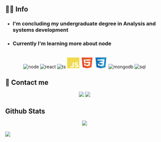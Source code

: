 ## 👨‍💻 Info

- ### I'm concluding my undergraduate degree in **Analysis and systems development**
- ### Currently I'm learning more about **node** 

<div style="display: inline_block" align="center"><br>
  <img alt="node" height="35" width="40" src="https://cdn.jsdelivr.net/gh/devicons/devicon/icons/nodejs/nodejs-original.svg">
  <img alt="react" height="35" width="40" src="https://cdn.jsdelivr.net/gh/devicons/devicon/icons/react/react-original.svg">
  <img alt="ts" height="35" width="40" src="https://cdn.jsdelivr.net/gh/devicons/devicon/icons/typescript/typescript-original.svg">
  <img alt="js" height="35" width="40" src="https://raw.githubusercontent.com/devicons/devicon/master/icons/javascript/javascript-plain.svg">
  
  <img alt="html" height="35" width="40" src="https://raw.githubusercontent.com/devicons/devicon/master/icons/html5/html5-original.svg">
  <img alt="css" height="35" width="40" src="https://raw.githubusercontent.com/devicons/devicon/master/icons/css3/css3-original.svg">
  
  <img alt="mongodb" heigh="35" width="40" src="https://cdn.jsdelivr.net/gh/devicons/devicon@latest/icons/mongodb/mongodb-plain.svg"/>
  <img alt="sql" height="35" width="40" src="https://cdn.jsdelivr.net/gh/devicons/devicon/icons/mysql/mysql-original.svg">
</div>
 
## 👾 Contact me

<div align=center> 
  <a href="https://www.linkedin.com/in/gustavochimel" target="_blank"><img src="https://img.shields.io/badge/-LinkedIn-%230077B5?style=for-the-badge&logo=linkedin&logoColor=white" target="_blank"></a> 
  <a href = "mailto:gustdeveloper@gmail.com"><img src="https://img.shields.io/badge/-Gmail-%23333?style=for-the-badge&logo=gmail&logoColor=white" target="_blank"></a>
</div>

## Github Stats
<p align="center">
  <img height="200em" src="https://github-readme-stats-sigma-five.vercel.app/api?username=GChimel&theme=prussian&show_icons=true&include_all_commits=true" />
</p>

<p height='25em'>
  <img height="25em" src="https://img.shields.io/github/stars/GChimel?style=social" align = "center"/>
</p>
